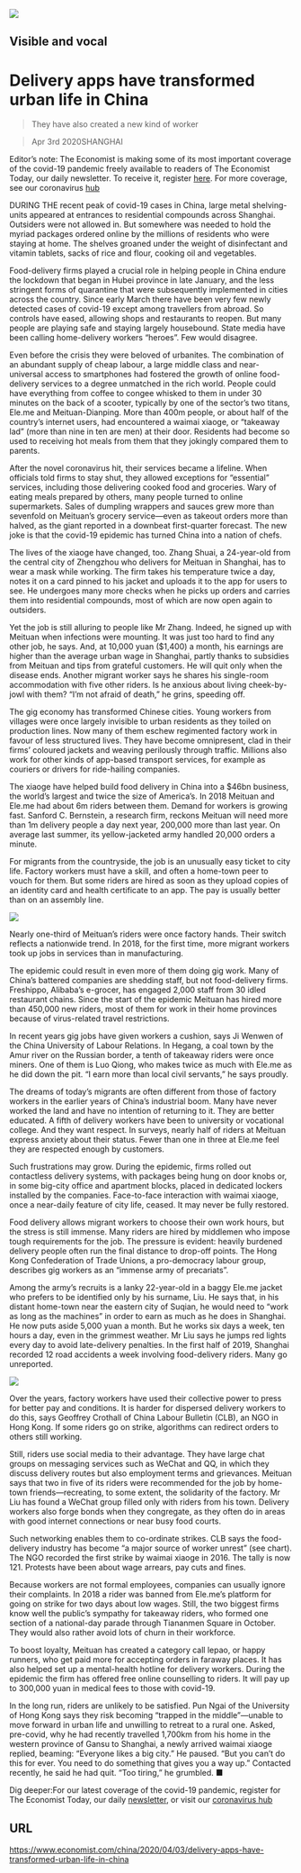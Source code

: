 ![](./images/20200404_CNP002.jpg)

## Visible and vocal

# Delivery apps have transformed urban life in China

> They have also created a new kind of worker

> Apr 3rd 2020SHANGHAI

Editor’s note: The Economist is making some of its most important coverage of the covid-19 pandemic freely available to readers of The Economist Today, our daily newsletter. To receive it, register [here](https://www.economist.com//newslettersignup). For more coverage, see our coronavirus [hub](https://www.economist.com//coronavirus)

DURING THE recent peak of covid-19 cases in China, large metal shelving-units appeared at entrances to residential compounds across Shanghai. Outsiders were not allowed in. But somewhere was needed to hold the myriad packages ordered online by the millions of residents who were staying at home. The shelves groaned under the weight of disinfectant and vitamin tablets, sacks of rice and flour, cooking oil and vegetables.

Food-delivery firms played a crucial role in helping people in China endure the lockdown that began in Hubei province in late January, and the less stringent forms of quarantine that were subsequently implemented in cities across the country. Since early March there have been very few newly detected cases of covid-19 except among travellers from abroad. So controls have eased, allowing shops and restaurants to reopen. But many people are playing safe and staying largely housebound. State media have been calling home-delivery workers “heroes”. Few would disagree.

Even before the crisis they were beloved of urbanites. The combination of an abundant supply of cheap labour, a large middle class and near-universal access to smartphones had fostered the growth of online food-delivery services to a degree unmatched in the rich world. People could have everything from coffee to congee whisked to them in under 30 minutes on the back of a scooter, typically by one of the sector’s two titans, Ele.me and Meituan-Dianping. More than 400m people, or about half of the country’s internet users, had encountered a waimai xiaoge, or “takeaway lad” (more than nine in ten are men) at their door. Residents had become so used to receiving hot meals from them that they jokingly compared them to parents.

After the novel coronavirus hit, their services became a lifeline. When officials told firms to stay shut, they allowed exceptions for “essential” services, including those delivering cooked food and groceries. Wary of eating meals prepared by others, many people turned to online supermarkets. Sales of dumpling wrappers and sauces grew more than sevenfold on Meituan’s grocery service—even as takeout orders more than halved, as the giant reported in a downbeat first-quarter forecast. The new joke is that the covid-19 epidemic has turned China into a nation of chefs.

The lives of the xiaoge have changed, too. Zhang Shuai, a 24-year-old from the central city of Zhengzhou who delivers for Meituan in Shanghai, has to wear a mask while working. The firm takes his temperature twice a day, notes it on a card pinned to his jacket and uploads it to the app for users to see. He undergoes many more checks when he picks up orders and carries them into residential compounds, most of which are now open again to outsiders.

Yet the job is still alluring to people like Mr Zhang. Indeed, he signed up with Meituan when infections were mounting. It was just too hard to find any other job, he says. And, at 10,000 yuan ($1,400) a month, his earnings are higher than the average urban wage in Shanghai, partly thanks to subsidies from Meituan and tips from grateful customers. He will quit only when the disease ends. Another migrant worker says he shares his single-room accommodation with five other riders. Is he anxious about living cheek-by-jowl with them? “I’m not afraid of death,” he grins, speeding off.

The gig economy has transformed Chinese cities. Young workers from villages were once largely invisible to urban residents as they toiled on production lines. Now many of them eschew regimented factory work in favour of less structured lives. They have become omnipresent, clad in their firms’ coloured jackets and weaving perilously through traffic. Millions also work for other kinds of app-based transport services, for example as couriers or drivers for ride-hailing companies.

The xiaoge have helped build food delivery in China into a $46bn business, the world’s largest and twice the size of America’s. In 2018 Meituan and Ele.me had about 6m riders between them. Demand for workers is growing fast. Sanford C. Bernstein, a research firm, reckons Meituan will need more than 1m delivery people a day next year, 200,000 more than last year. On average last summer, its yellow-jacketed army handled 20,000 orders a minute.

For migrants from the countryside, the job is an unusually easy ticket to city life. Factory workers must have a skill, and often a home-town peer to vouch for them. But some riders are hired as soon as they upload copies of an identity card and health certificate to an app. The pay is usually better than on an assembly line.



![](./images/20200404_CNC224.png)

Nearly one-third of Meituan’s riders were once factory hands. Their switch reflects a nationwide trend. In 2018, for the first time, more migrant workers took up jobs in services than in manufacturing.

The epidemic could result in even more of them doing gig work. Many of China’s battered companies are shedding staff, but not food-delivery firms. Freshippo, Alibaba’s e-grocer, has engaged 2,000 staff from 30 idled restaurant chains. Since the start of the epidemic Meituan has hired more than 450,000 new riders, most of them for work in their home provinces because of virus-related travel restrictions.

In recent years gig jobs have given workers a cushion, says Ji Wenwen of the China University of Labour Relations. In Hegang, a coal town by the Amur river on the Russian border, a tenth of takeaway riders were once miners. One of them is Luo Qiong, who makes twice as much with Ele.me as he did down the pit. “I earn more than local civil servants,” he says proudly.

The dreams of today’s migrants are often different from those of factory workers in the earlier years of China’s industrial boom. Many have never worked the land and have no intention of returning to it. They are better educated. A fifth of delivery workers have been to university or vocational college. And they want respect. In surveys, nearly half of riders at Meituan express anxiety about their status. Fewer than one in three at Ele.me feel they are respected enough by customers.

Such frustrations may grow. During the epidemic, firms rolled out contactless delivery systems, with packages being hung on door knobs or, in some big-city office and apartment blocks, placed in dedicated lockers installed by the companies. Face-to-face interaction with waimai xiaoge, once a near-daily feature of city life, ceased. It may never be fully restored.

Food delivery allows migrant workers to choose their own work hours, but the stress is still immense. Many riders are hired by middlemen who impose tough requirements for the job. The pressure is evident: heavily burdened delivery people often run the final distance to drop-off points. The Hong Kong Confederation of Trade Unions, a pro-democracy labour group, describes gig workers as an “immense army of precariats”.

Among the army’s recruits is a lanky 22-year-old in a baggy Ele.me jacket who prefers to be identified only by his surname, Liu. He says that, in his distant home-town near the eastern city of Suqian, he would need to “work as long as the machines” in order to earn as much as he does in Shanghai. He now puts aside 5,000 yuan a month. But he works six days a week, ten hours a day, even in the grimmest weather. Mr Liu says he jumps red lights every day to avoid late-delivery penalties. In the first half of 2019, Shanghai recorded 12 road accidents a week involving food-delivery riders. Many go unreported.



![](./images/20200404_CNP001.jpg)

Over the years, factory workers have used their collective power to press for better pay and conditions. It is harder for dispersed delivery workers to do this, says Geoffrey Crothall of China Labour Bulletin (CLB), an NGO in Hong Kong. If some riders go on strike, algorithms can redirect orders to others still working.

Still, riders use social media to their advantage. They have large chat groups on messaging services such as WeChat and QQ, in which they discuss delivery routes but also employment terms and grievances. Meituan says that two in five of its riders were recommended for the job by home-town friends—recreating, to some extent, the solidarity of the factory. Mr Liu has found a WeChat group filled only with riders from his town. Delivery workers also forge bonds when they congregate, as they often do in areas with good internet connections or near busy food courts.

Such networking enables them to co-ordinate strikes. CLB says the food-delivery industry has become “a major source of worker unrest” (see chart). The NGO recorded the first strike by waimai xiaoge in 2016. The tally is now 121. Protests have been about wage arrears, pay cuts and fines.

Because workers are not formal employees, companies can usually ignore their complaints. In 2018 a rider was banned from Ele.me’s platform for going on strike for two days about low wages. Still, the two biggest firms know well the public’s sympathy for takeaway riders, who formed one section of a national-day parade through Tiananmen Square in October. They would also rather avoid lots of churn in their workforce.

To boost loyalty, Meituan has created a category call lepao, or happy runners, who get paid more for accepting orders in faraway places. It has also helped set up a mental-health hotline for delivery workers. During the epidemic the firm has offered free online counselling to riders. It will pay up to 300,000 yuan in medical fees to those with covid-19.

In the long run, riders are unlikely to be satisfied. Pun Ngai of the University of Hong Kong says they risk becoming “trapped in the middle”—unable to move forward in urban life and unwilling to retreat to a rural one. Asked, pre-covid, why he had recently travelled 1,700km from his home in the western province of Gansu to Shanghai, a newly arrived waimai xiaoge replied, beaming: “Everyone likes a big city.” He paused. “But you can’t do this for ever. You need to do something that gives you a way up.” Contacted recently, he said he had quit. “Too tiring,” he grumbled. ■

Dig deeper:For our latest coverage of the covid-19 pandemic, register for The Economist Today, our daily [newsletter](https://www.economist.com//newslettersignup), or visit our [coronavirus hub](https://www.economist.com//coronavirus)

## URL

https://www.economist.com/china/2020/04/03/delivery-apps-have-transformed-urban-life-in-china
